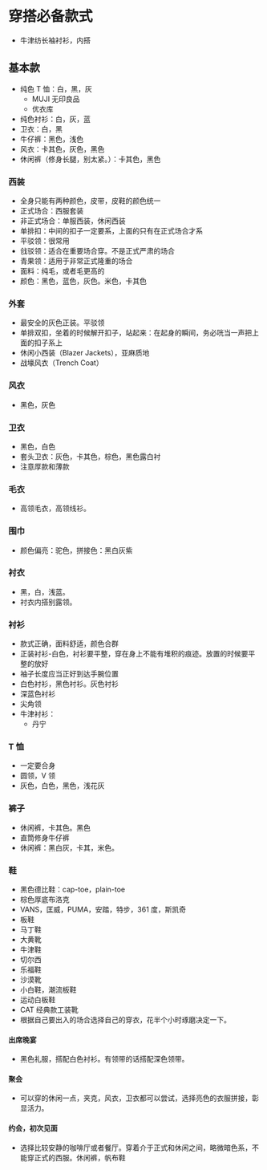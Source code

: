 # 穿搭必备款式

- 牛津纺长袖衬衫，内搭

## 基本款

- 纯色 T 恤：白，黑，灰
  - MUJI 无印良品
  - 优衣库
- 纯色衬衫：白，灰，蓝
- 卫衣：白，黑
- 牛仔裤：黑色，浅色
- 风衣：卡其色，灰色，黑色
- 休闲裤（修身长腿，别太紧。）：卡其色，黑色

### 西装

- 全身只能有两种颜色，皮带，皮鞋的颜色统一
- 正式场合：西服套装
- 非正式场合：单服西装，休闲西装
- 单排扣：中间的扣子一定要系，上面的只有在正式场合才系
- 平驳领：很常用
- 戗驳领：适合在重要场合穿。不是正式严肃的场合
- 青果领：适用于非常正式隆重的场合
- 面料：纯毛，或者毛更高的
- 颜色：黑色，蓝色，灰色。米色，卡其色

### 外套

- 最安全的灰色正装。平驳领
- 单排双扣，坐着的时候解开扣子，站起来：在起身的瞬间，务必咣当一声把上面的扣子系上
- 休闲小西装（Blazer Jackets），亚麻质地
- 战壕风衣（Trench Coat）

### 风衣

- 黑色，灰色

### 卫衣

- 黑色，白色
- 套头卫衣：灰色，卡其色，棕色，黑色露白衬
- 注意厚款和薄款

### 毛衣

- 高领毛衣，高领线衫。

### 围巾

- 颜色偏亮：驼色，拼接色：黑白灰紫

### 衬衣

- 黑，白，浅蓝。
- 衬衣内搭别露领。

### 衬衫

- 款式正确，面料舒适，颜色合群
- 正装衬衫-白色，衬衫要平整，穿在身上不能有堆积的痕迹。放置的时候要平整的放好
- 袖子长度应当正好到达手腕位置
- 白色衬衫，黑色衬衫。灰色衬衫
- 深蓝色衬衫
- 尖角领
- 牛津衬衫：
  - 丹宁

### T 恤

- 一定要合身
- 圆领，V 领
- 灰色，白色，黑色，浅花灰

### 裤子

- 休闲裤，卡其色。黑色
- 直筒修身牛仔裤
- 休闲裤：黑白灰，卡其，米色。

### 鞋

- 黑色德比鞋：cap-toe，plain-toe
- 棕色厚底布洛克
- VANS，匡威，PUMA，安踏，特步，361 度，斯凯奇
- 板鞋
- 马丁鞋
- 大黄靴
- 牛津鞋
- 切尔西
- 乐福鞋
- 沙漠靴
- 小白鞋，潮流板鞋
- 运动白板鞋
- CAT 经典款工装靴
- 根据自己要出入的场合选择自己的穿衣，花半个小时琢磨决定一下。

#### 出席晚宴

- 黑色礼服，搭配白色衬衫。有领带的话搭配深色领带。

#### 聚会

- 可以穿的休闲一点，夹克，风衣，卫衣都可以尝试，选择亮色的衣服拼接，彰显活力。

#### 约会，初次见面

- 选择比较安静的咖啡厅或者餐厅。穿着介于正式和休闲之间，略微暗色系，不能穿正式的西服。休闲裤，帆布鞋

